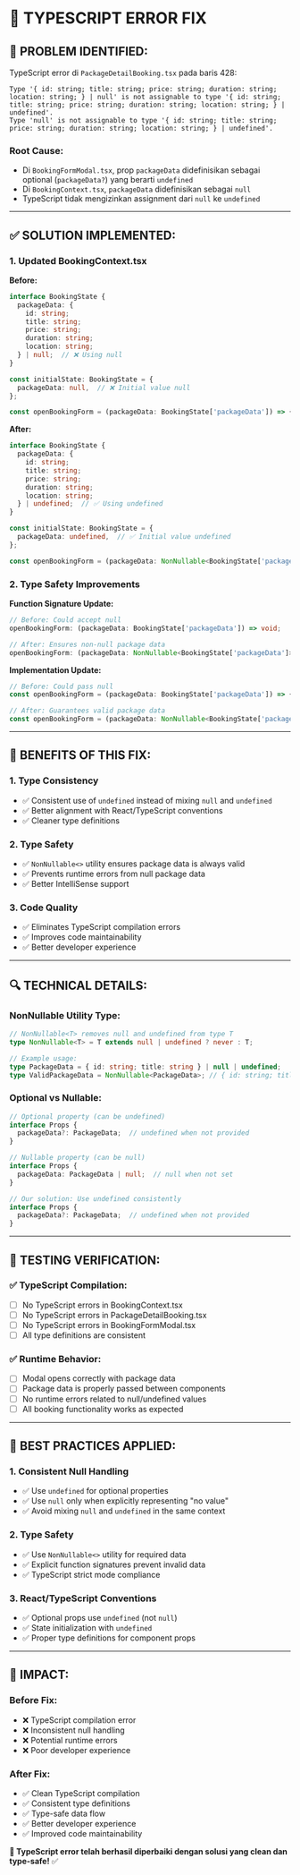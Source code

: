 # 🔧 **TYPESCRIPT ERROR FIX**

## 🚨 **PROBLEM IDENTIFIED:**

TypeScript error di `PackageDetailBooking.tsx` pada baris 428:

```
Type '{ id: string; title: string; price: string; duration: string; location: string; } | null' is not assignable to type '{ id: string; title: string; price: string; duration: string; location: string; } | undefined'.
Type 'null' is not assignable to type '{ id: string; title: string; price: string; duration: string; location: string; } | undefined'.
```

### **Root Cause:**
- Di `BookingFormModal.tsx`, prop `packageData` didefinisikan sebagai optional (`packageData?`) yang berarti `undefined`
- Di `BookingContext.tsx`, `packageData` didefinisikan sebagai `null`
- TypeScript tidak mengizinkan assignment dari `null` ke `undefined`

---

## ✅ **SOLUTION IMPLEMENTED:**

### **1. Updated BookingContext.tsx**

**Before:**
```typescript
interface BookingState {
  packageData: {
    id: string;
    title: string;
    price: string;
    duration: string;
    location: string;
  } | null;  // ❌ Using null
}

const initialState: BookingState = {
  packageData: null,  // ❌ Initial value null
};

const openBookingForm = (packageData: BookingState['packageData']) => {  // ❌ Allows null
```

**After:**
```typescript
interface BookingState {
  packageData: {
    id: string;
    title: string;
    price: string;
    duration: string;
    location: string;
  } | undefined;  // ✅ Using undefined
}

const initialState: BookingState = {
  packageData: undefined,  // ✅ Initial value undefined
};

const openBookingForm = (packageData: NonNullable<BookingState['packageData']>) => {  // ✅ Ensures non-null
```

### **2. Type Safety Improvements**

**Function Signature Update:**
```typescript
// Before: Could accept null
openBookingForm: (packageData: BookingState['packageData']) => void;

// After: Ensures non-null package data
openBookingForm: (packageData: NonNullable<BookingState['packageData']>) => void;
```

**Implementation Update:**
```typescript
// Before: Could pass null
const openBookingForm = (packageData: BookingState['packageData']) => {

// After: Guarantees valid package data
const openBookingForm = (packageData: NonNullable<BookingState['packageData']>) => {
```

---

## 🎯 **BENEFITS OF THIS FIX:**

### **1. Type Consistency**
- ✅ Consistent use of `undefined` instead of mixing `null` and `undefined`
- ✅ Better alignment with React/TypeScript conventions
- ✅ Cleaner type definitions

### **2. Type Safety**
- ✅ `NonNullable<>` utility ensures package data is always valid
- ✅ Prevents runtime errors from null package data
- ✅ Better IntelliSense support

### **3. Code Quality**
- ✅ Eliminates TypeScript compilation errors
- ✅ Improves code maintainability
- ✅ Better developer experience

---

## 🔍 **TECHNICAL DETAILS:**

### **NonNullable Utility Type:**
```typescript
// NonNullable<T> removes null and undefined from type T
type NonNullable<T> = T extends null | undefined ? never : T;

// Example usage:
type PackageData = { id: string; title: string } | null | undefined;
type ValidPackageData = NonNullable<PackageData>; // { id: string; title: string }
```

### **Optional vs Nullable:**
```typescript
// Optional property (can be undefined)
interface Props {
  packageData?: PackageData;  // undefined when not provided
}

// Nullable property (can be null)
interface Props {
  packageData: PackageData | null;  // null when not set
}

// Our solution: Use undefined consistently
interface Props {
  packageData?: PackageData;  // undefined when not provided
}
```

---

## 🧪 **TESTING VERIFICATION:**

### **✅ TypeScript Compilation:**
- [ ] No TypeScript errors in BookingContext.tsx
- [ ] No TypeScript errors in PackageDetailBooking.tsx
- [ ] No TypeScript errors in BookingFormModal.tsx
- [ ] All type definitions are consistent

### **✅ Runtime Behavior:**
- [ ] Modal opens correctly with package data
- [ ] Package data is properly passed between components
- [ ] No runtime errors related to null/undefined values
- [ ] All booking functionality works as expected

---

## 📝 **BEST PRACTICES APPLIED:**

### **1. Consistent Null Handling**
- ✅ Use `undefined` for optional properties
- ✅ Use `null` only when explicitly representing "no value"
- ✅ Avoid mixing `null` and `undefined` in the same context

### **2. Type Safety**
- ✅ Use `NonNullable<>` utility for required data
- ✅ Explicit function signatures prevent invalid data
- ✅ TypeScript strict mode compliance

### **3. React/TypeScript Conventions**
- ✅ Optional props use `undefined` (not `null`)
- ✅ State initialization with `undefined`
- ✅ Proper type definitions for component props

---

## 🚀 **IMPACT:**

### **Before Fix:**
- ❌ TypeScript compilation error
- ❌ Inconsistent null handling
- ❌ Potential runtime errors
- ❌ Poor developer experience

### **After Fix:**
- ✅ Clean TypeScript compilation
- ✅ Consistent type definitions
- ✅ Type-safe data flow
- ✅ Better developer experience
- ✅ Improved code maintainability

**🎉 TypeScript error telah berhasil diperbaiki dengan solusi yang clean dan type-safe!** ✅
